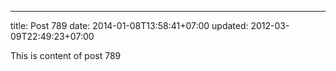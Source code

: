 ---
title: Post 789
date: 2014-01-08T13:58:41+07:00
updated: 2012-03-09T22:49:23+07:00

This is content of post 789